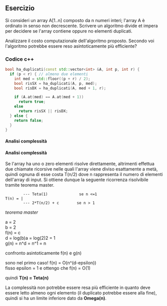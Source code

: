 ## Esercizio

Si consideri un array A[1..n] composto da n numeri interi; l'array A è ordinato in senso non decrescente. Scrivere un algoritmo divide et impera per decidere se l'array contiene oppure no elementi duplicati.

Analizzare il costo computazionale dell'algoritmo proposto. Secondo voi l'algoritmo potrebbe essere reso asintoticamente più efficiente?

### Codice c++

```c++
bool ha_duplicati(const std::vector<int> &A, int p, int r) {
  if (p < r) { // almeno due elementi
    int med = std::floor((p + r) / 2);
    bool risSX = ha_duplicati(A, p, med);
    bool risDX = ha_duplicati(A, med + 1, r);

    if (A.at(med) == A.at(med + 1))
      return true;
    else
      return risSX || risDX;
  } else {
    return false;
  }
}
```

#### Analisi complessità


#### Analisi complessità

Se l'array ha uno o zero elementi risolve direttamente, altrimenti effettua due chiamate ricorsive nelle quali l'array viene diviso esattamente a metà, quindi ognuna di esse costa T(n/2) dove n rappresenta il numero di elementi dell'array di input. Si ottiene dunque la seguente ricorrenza risolvibile tramite teorema master.

```
        --- Teta(1)              se n <=1
T(n) = |
        --- 2*T(n/2) + c        se n > 1
```

_teorema master_

a = 2<br>
b = 2<br>
f(n) = c<br>
d = log(b)a = log(2)2 = 1<br>
g(n) = n^d = n^1 = n

confronto asintoticamente f(n) e g(n)

sono nel primo caso! f(n) = O(n^(d-epsilon))<br>
fisso epsilon = 1 e ottengo che f(n) = O(1)

quindi **T(n) = Teta(n)**

La complessità non potrebbe essere resa più efficiente in quanto deve essere letto almeno ogni elemento (il duplicato potrebbe essere alla fine), quindi si ha un limite inferiore dato da **Omega(n)**.